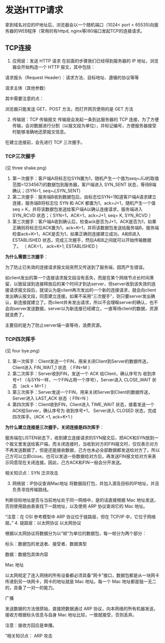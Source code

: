 # 发送HTTP请求
拿到域名对应的IP地址后，浏览器会以一个随机端口（1024< port < 65535)向服务器的WEB程序（常用的有httpd, nginx等)80端口发起TCP的连接请求。

## TCP连接

1. 应用层：发送 HTTP 请求
在前面的步骤我们已经得到服务器的 IP 地址，浏览器会开始构造一个 HTTP 报文，其中包括：

请求报头（Request Header）：请求方法、目标地址、遵循的协议等等

请求主体（其他参数）

其中需要注意的点：

浏览器只能发送 GET、POST 方法，而打开网页使用的是 GET 方法

2. 传输层：TCP 传输报文
传输层会发起一条到达服务器的 TCP 连接，为了方便传输，会对数据进行分割（以报文段为单位），并标记编号，方便服务器接受时能够准确地还原报文信息。

在建立连接前，会先进行 TCP 三次握手。

### TCP三次握手
(见 three shake.png)
1. 第一次握手：客户端A将标志位SYN置为1，随机产生一个值为seq=J(J的取值范围=1234567)的数据包到服务器，客户端进入 SYN_SENT 状态，等待B端确认；(SYN=1, seq=J,SYN_SENT)
2. 第二次握手：服务端B收到数据包后，由标志位SYN=1知道客户端A请求建立连接，服务端B将标志位 SYN 和 ACK 都置为1，ack=J+1，随机产生一个值 seq = K，并将该数据包发送给客户端A以确认连接请求，服务端进入SYN_RCVD 状态；（ SYN=1，ACK=1，ack=J+1, seq= K, SYN_RCVD ）
3. 第三次握手：客户端A收到确认后，检查ack是否为J+1，ACK是否为1，如果正确则将标志位ACK置为1，ack=K+1，并将该数据包发送给服务端B，服务端检查ack=K+1，ACK是否为1，如果正确则连接建立成功，A和B进入 ESTABLISHED 状态，完成三次握手，然后A和B之间就可以开始传输数据了。 （ ACK=1， ack=K+1, ESTABLISHED )

**为什么需要三次握手**：

为了防止已失效的连接请求报文段突然又传送到了服务端，因而产生错误。

如client发出的第一个连接请求报文段没有丢失，而是在某个网络节点长时间滞留，以致延误到连接释放后的某个时间才到达server，但server收到该失效的连接请求报文段后，就误认为是client再次发出的一个新的连接请求，就会向client发出确认报文段，同意建立连接。如果不采用“三次握手”，则只要server发出确认，新连接就建立了。而client并未发出请求，所以不会理睬server的确认，也不会向server发送数据，server以为新连接已经建立，一直等待client的数据，资源就浪费了。

主要目的是为了防止server端一直等待，浪费资源。

### TCP四次挥手
(见 four bye.png)

1. 第一次挥手：Client发送一个FIN，用来关闭Client到Server的数据传送，Client进入 FIN_WAIT_1 状态 （ FIN=M ）
2. 第二次挥手：Server收到FIN，发送一个 ACK 给Client，确认序号为 收到序号+1 （与SYN一样，一个FIN占用一个序号），Server进入 CLOSE_WAIT 状态 （ack = M+1 ）
3. 第三次挥手：Server发送一个FIN，用来关闭Server到Client的数据传送，Server进入 LAST_ACK 状态（ FIN=N ）
4. 第四次挥手：Client收到FIN，Client进入 TIME_WAIT 状态，接着发送一个ACK给Server，确认序号为 收到序号+1， Server进入 CLOSED 状态，完成四次挥手。(ACK =1, ack=K+1 )

**为什么建立连接是三次握手，关闭连接是四次挥手**：

服务端在LISTEN状态下，收到建立连接请求的SYN报文后，把ACK和SYN放到一个报文里发送给客户端，而关闭连接时，当收到对方的FIN报文时，仅仅表示对方不再发送数据了，但是还能接收数据，己方也未必全部数据都发送给对方了。所以己方可以立即close，也可以发送一些数据给对方后，再发送FIN报文给对方来表示同意现在关闭连接。因此，己方ACK和FIN一般会分开发送。


相关知识点：SYN 泛洪攻击

3. 网络层：IP协议查询Mac地址
将数据段打包，并加入源及目标的IP地址，并且负责寻找传输路线。

判断目标地址是否与当前地址处于同一网络中，是的话直接根据 Mac 地址发送，否则使用路由表查找下一跳地址，以及使用 ARP 协议查询它的 Mac 地址。

“注意：在 OSI 参考模型中 ARP 协议位于链路层，但在 TCP/IP 中，它位于网络层。”
4. 链路层：以太网协议
以太网协议

根据以太网协议将数据分为以“帧”为单位的数据包，每一帧分为两个部分：

标头：数据包的发送者、接受者、数据类型

数据：数据包具体内容

Mac 地址

以太网规定了连入网络的所有设备都必须具备“网卡”接口，数据包都是从一块网卡传递到另一块网卡，网卡的地址就是 Mac 地址。每一个 Mac 地址都是独一无二的，具备了一对一的能力。

广播

发送数据的方法很原始，直接把数据通过 ARP 协议，向本网络的所有机器发送，接收方根据标头信息与自身 Mac 地址比较，一致就接受，否则丢弃。

注意：接收方回应是单播。

“相关知识点：
ARP 攻击
